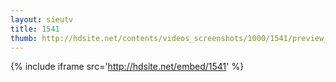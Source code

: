 ```yaml
---
layout: sieutv
title: 1541
thumb: http://hdsite.net/contents/videos_screenshots/1000/1541/preview_360p.mp4.jpg
---
```

{% include iframe src='http://hdsite.net/embed/1541' %}
 
